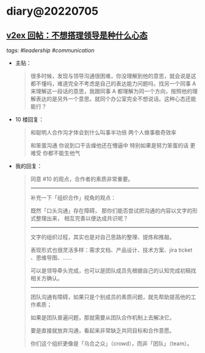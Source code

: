 # diary@20220705

## [v2ex 回帖：不想搭理领导是种什么心态](https://www.v2ex.com/t/864099#r_11845208)
_tags: #leadership #communication_

- 主贴：
    > 很多时候，发现与领导沟通很困难，你没理解到他的意思，就会说是这都不懂吗，难道完全不考虑是自己的表达能力问题吗，找另一个同事 A 来理解这一段话的意思，我跟同事 A 都理解为同一个方向，按照他的理解表达的是另外一个意思。就同个办公室完全不想说话。这种心态还能能行？

- 10 楼回复：
    > 和聪明人合作沟才体会到什么叫事半功倍 两个人做事极奇效率
    >
    > 和笨蛋沟通 你说到口干舌燥他还在懵逼中 特别如果是努力笨蛋的话 更难受 你都不能生他气

- 我的回复：
    > 同意 #10 的观点，合作者的素质非常重要。
    >
    > ---
    > 补充一下「组织合作」视角的观点：
    >
    > 既然「口头沟通」存在障碍，
        那你们能否尝试把沟通的内容以文字的形式整理出来，
        相互完善以便达成共识呢？
    >
    > ---
    > 文字的组织过程，其实也是对自己思路的整理、提炼和推敲。
    >
    > 表现形式也很灵活多样：需求文档、产品设计、技术方案、jira ticket 、思维导图、……
    >
    > 可以是领导牵头完成，也可以是团队成员先根据自己的认知完成初稿找相关方确认。
    >
    > ---
    > 团队沟通有障碍，如果只是个别成员的素质问题，就先帮助提高他的工作素质；
    >
    > 如果是团队普遍问题，那就需要从团队合作机制上去解决它。
    >
    > 要是直接就放弃沟通，看起来非常缺乏共同目标和合作意愿。
    >
    > 你们这个组织更像是「乌合之众」（crowd），而非「团队」（team）。
